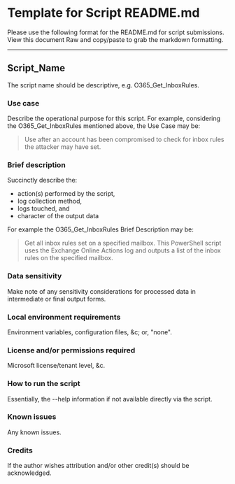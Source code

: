 # Template for Script README.md 

Please use the following format for the README.md for script submissions. View this document Raw and copy/paste to grab the markdown formatting.

***

## Script_Name

The script name should be descriptive, e.g. O365_Get_InboxRules.

### Use case

Describe the operational purpose for this script. For example, considering the O365_Get_InboxRules mentioned above, the Use Case may be:

> Use after an account has been compromised to check for inbox rules the attacker may have set.

### Brief description

Succinctly describe the:
- action(s) performed by the script, 
- log collection method, 
- logs touched, and
- character of the output data

For example the O365_Get_InboxRules Brief Description may be: 

> Get all inbox rules set on a specified mailbox. This PowerShell script uses the Exchange Online Actions log and outputs a list of the inbox rules on the specified mailbox.

### Data sensitivity

Make note of any sensitivity considerations for processed data in intermediate or final output forms.

### Local environment requirements

Environment variables, configuration files, &c; or, "none".

### License and/or permissions required

Microsoft license/tenant level, &c.

### How to run the script

Essentially, the --help information if not available directly via the script.

### Known issues

Any known issues.

### Credits

If the author wishes attribution and/or other credit(s) should be acknowledged.